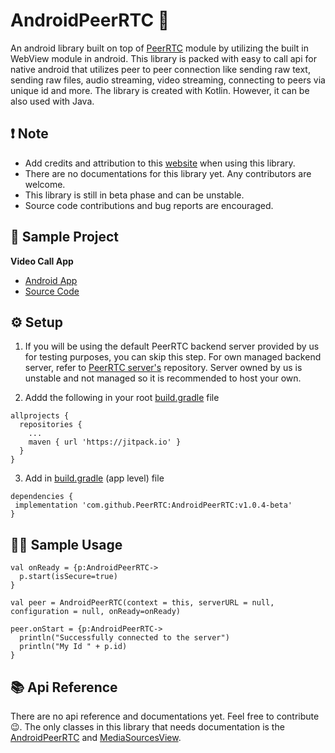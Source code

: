 # AndroidPeerRTC 🤖
An android library built on top of [PeerRTC](https://github.com/PeerRTC/PeerRTC) module by utilizing the built in WebView module
in android. This library is packed with easy to call api for native android that utilizes peer to peer connection like sending raw text, 
sending raw files, audio streaming, video streaming, connecting to peers via unique id and more. The library is created with Kotlin. However,
it can be also used with Java.

## ❗ Note
* Add credits and attribution to this [website](https://peerrtc.github.io/) when using this library.
* There are no documentations for this library yet. Any contributors are welcome.
* This library is still in beta phase and can be unstable. 
* Source code contributions and bug reports are encouraged.

## 📖 Sample Project
**Video Call App**
* [Android App](https://github.com/PeerRTC/AndroidPeerRTC/blob/master/app/release/app-release.apk)
* [Source Code](https://github.com/PeerRTC/AndroidPeerRTC/tree/master/app)

## ⚙️ Setup

1. If you will be using the default PeerRTC backend server provided by us for testing purposes, you can skip this step. For own
managed backend server, refer to [PeerRTC server's](https://github.com/PeerRTC/PeerRTC-Server) repository. Server owned by us is unstable and not managed so it is
recommended to host your own.<br/>

2. Addd the following in your root [build.gradle](https://github.com/PeerRTC/AndroidPeerRTC/blob/master/build.gradle) file
```
allprojects {
  repositories {
    ...
    maven { url 'https://jitpack.io' }
  }
}
```

3. Add in [build.gradle](https://github.com/PeerRTC/AndroidPeerRTC/blob/master/app/build.gradle) (app level) file
```
dependencies {
 implementation 'com.github.PeerRTC:AndroidPeerRTC:v1.0.4-beta'
}
```

## 👨‍🏫 Sample Usage 
```
val onReady = {p:AndroidPeerRTC->
  p.start(isSecure=true)
}

val peer = AndroidPeerRTC(context = this, serverURL = null, configuration = null, onReady=onReady) 

peer.onStart = {p:AndroidPeerRTC-> 
  println("Successfully connected to the server")
  println("My Id " + p.id)
}
```

## 📚 Api Reference
There are no api reference and documentations yet. Feel free to contribute 😉. The only classes in this library that needs documentation is the 
[AndroidPeerRTC](https://github.com/PeerRTC/AndroidPeerRTC/blob/master/AndroidPeerRTC/src/main/java/shim/shim/androidpeerrtc/peerrtc/AndroidPeerRTC.kt)
 and [MediaSourcesView](https://github.com/PeerRTC/AndroidPeerRTC/blob/master/AndroidPeerRTC/src/main/java/shim/shim/androidpeerrtc/view/MediaSourceView.kt).


